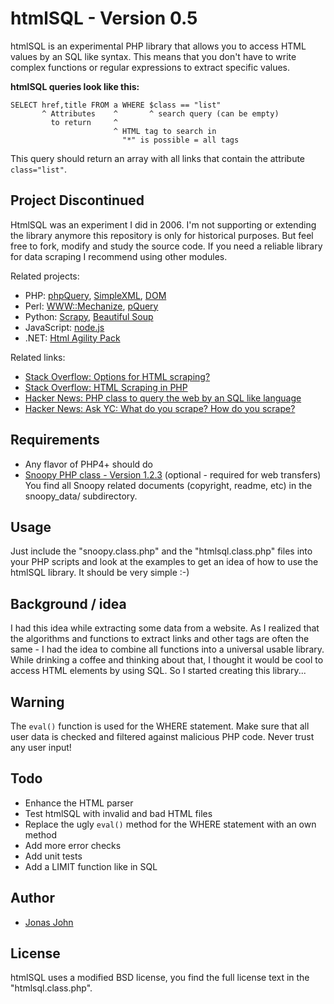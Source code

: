 htmlSQL - Version 0.5
=====================

htmlSQL is an experimental PHP library that allows you to access HTML values by an SQL like syntax. 
This means that you don't have to write complex functions or regular expressions to extract specific values.

**htmlSQL queries look like this:**

    SELECT href,title FROM a WHERE $class == "list"
           ^ Attributes    ^       ^ search query (can be empty)
             to return     ^
                           ^ HTML tag to search in
                             "*" is possible = all tags

This query should return an array with all links that contain the attribute `class="list"`.


Project Discontinued
--------------------

HtmlSQL was an experiment I did in 2006. I'm not supporting or extending the library anymore this repository is only for historical purposes. But feel free to fork, modify and study the source code. If you need a reliable library for data scraping I recommend using other modules.

Related projects:

* PHP: [phpQuery](http://code.google.com/p/phpquery/), [SimpleXML](http://www.php.net/simplexml), [DOM](http://www.php.net/dom)
* Perl: [WWW::Mechanize](http://search.cpan.org/dist/WWW-Mechanize/), [pQuery](http://search.cpan.org/~ingy/pQuery-0.07/lib/pQuery.pm)
* Python: [Scrapy](http://scrapy.org/), [Beautiful Soup](http://www.crummy.com/software/BeautifulSoup/)
* JavaScript: [node.js](http://blog.nodejitsu.com/jsdom-jquery-in-5-lines-on-nodejs)
* .NET: [Html Agility Pack](http://htmlagilitypack.codeplex.com/)

Related links:

* [Stack Overflow: Options for HTML scraping?](http://stackoverflow.com/questions/2861/options-for-html-scraping)
* [Stack Overflow: HTML Scraping in PHP](http://stackoverflow.com/questions/34120/html-scraping-in-php)
* [Hacker News: PHP class to query the web by an SQL like language](http://news.ycombinator.com/item?id=2097008)
* [Hacker News: Ask YC: What do you scrape? How do you scrape?](http://news.ycombinator.com/item?id=159025)


Requirements
------------

- Any flavor of PHP4+ should do
- [Snoopy PHP class - Version 1.2.3](http://sourceforge.net/projects/snoopy/) (optional - required for web transfers)  
  You find all Snoopy related documents (copyright, readme, etc) in the snoopy_data/ subdirectory.


Usage
-----

Just include the "snoopy.class.php" and the "htmlsql.class.php" files
into your PHP scripts and look at the examples to get an idea of how 
to use the htmlSQL library. It should be very simple :-)


Background / idea
-----------------

I had this idea while extracting some data from a website. As I realized
that the algorithms and functions to extract links and other tags are
often the same - I had the idea to combine all functions into a universal
usable library. While drinking a coffee and thinking about that, I
thought it would be cool to access HTML elements by using SQL. So I
started creating this library...


Warning
-------

The `eval()` function is used for the WHERE statement. Make sure that all
user data is checked and filtered against malicious PHP code.
Never trust any user input!


Todo
----

* Enhance the HTML parser
* Test htmlSQL with invalid and bad HTML files
* Replace the ugly `eval()` method for the WHERE statement with an own method
* Add more error checks
* Add unit tests
* Add a LIMIT function like in SQL


Author
------

* [Jonas John](http://www.jonasjohn.de/)


License
-------

htmlSQL uses a modified BSD license, you find the full license text in the "htmlsql.class.php".
